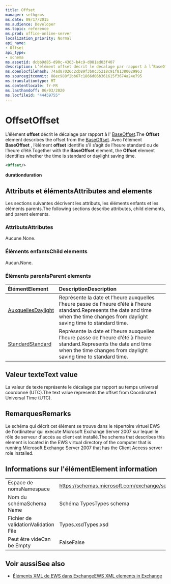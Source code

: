 ```yaml
---
title: Offset
manager: sethgros
ms.date: 09/17/2015
ms.audience: Developer
ms.topic: reference
ms.prod: office-online-server
localization_priority: Normal
api_name:
- Offset
api_type:
- schema
ms.assetid: dcbb9d85-d90c-4363-b4c9-d081ad03f407
description: L’élément offset décrit le décalage par rapport à l’BaseOffset. Avec l’élément BaseOffset, l’élément offset identifie s’il s’agit de l’heure standard ou de l’heure d’été.
ms.openlocfilehash: 74ad87026c2cb89f3b0c35218c91f81380029963
ms.sourcegitcommit: 88ec988f2bb67c1866d06b361615f3674a24e795
ms.translationtype: MT
ms.contentlocale: fr-FR
ms.lasthandoff: 06/03/2020
ms.locfileid: "44459755"
---
```

# <a name="offset"></a><span data-ttu-id="75854-104">Offset</span><span class="sxs-lookup"><span data-stu-id="75854-104">Offset</span></span>

<span data-ttu-id="75854-105">L’élément **offset** décrit le décalage par rapport à l' [BaseOffset](baseoffset.md).</span><span class="sxs-lookup"><span data-stu-id="75854-105">The **Offset** element describes the offset from the [BaseOffset](baseoffset.md).</span></span> <span data-ttu-id="75854-106">Avec l’élément **BaseOffset** , l’élément **offset** identifie s’il s’agit de l’heure standard ou de l’heure d’été.</span><span class="sxs-lookup"><span data-stu-id="75854-106">Together with the **BaseOffset** element, the **Offset** element identifies whether the time is standard or daylight saving time.</span></span> 
  
```xml
<Offset/>
```

 <span data-ttu-id="75854-107">**duration**</span><span class="sxs-lookup"><span data-stu-id="75854-107">**duration**</span></span>
## <a name="attributes-and-elements"></a><span data-ttu-id="75854-108">Attributs et éléments</span><span class="sxs-lookup"><span data-stu-id="75854-108">Attributes and elements</span></span>

<span data-ttu-id="75854-109">Les sections suivantes décrivent les attributs, les éléments enfants et les éléments parents.</span><span class="sxs-lookup"><span data-stu-id="75854-109">The following sections describe attributes, child elements, and parent elements.</span></span>
  
### <a name="attributes"></a><span data-ttu-id="75854-110">Attributs</span><span class="sxs-lookup"><span data-stu-id="75854-110">Attributes</span></span>

<span data-ttu-id="75854-111">Aucune.</span><span class="sxs-lookup"><span data-stu-id="75854-111">None.</span></span>
  
### <a name="child-elements"></a><span data-ttu-id="75854-112">Éléments enfants</span><span class="sxs-lookup"><span data-stu-id="75854-112">Child elements</span></span>

<span data-ttu-id="75854-113">Aucun.</span><span class="sxs-lookup"><span data-stu-id="75854-113">None.</span></span>
  
### <a name="parent-elements"></a><span data-ttu-id="75854-114">Éléments parents</span><span class="sxs-lookup"><span data-stu-id="75854-114">Parent elements</span></span>

|<span data-ttu-id="75854-115">**Élément**</span><span class="sxs-lookup"><span data-stu-id="75854-115">**Element**</span></span>|<span data-ttu-id="75854-116">**Description**</span><span class="sxs-lookup"><span data-stu-id="75854-116">**Description**</span></span>|
|:-----|:-----|
|[<span data-ttu-id="75854-117">Auxquelles</span><span class="sxs-lookup"><span data-stu-id="75854-117">Daylight</span></span>](daylight.md) <br/> |<span data-ttu-id="75854-118">Représente la date et l’heure auxquelles l’heure passe de l’heure d’été à l’heure standard.</span><span class="sxs-lookup"><span data-stu-id="75854-118">Represents the date and time when the time changes from daylight saving time to standard time.</span></span>  <br/> |
|[<span data-ttu-id="75854-119">Standard</span><span class="sxs-lookup"><span data-stu-id="75854-119">Standard</span></span>](standard.md) <br/> |<span data-ttu-id="75854-120">Représente la date et l’heure auxquelles l’heure passe de l’heure d’été à l’heure standard.</span><span class="sxs-lookup"><span data-stu-id="75854-120">Represents the date and time when the time changes from daylight saving time to standard time.</span></span>  <br/> |
   
## <a name="text-value"></a><span data-ttu-id="75854-121">Valeur texte</span><span class="sxs-lookup"><span data-stu-id="75854-121">Text value</span></span>

<span data-ttu-id="75854-122">La valeur de texte représente le décalage par rapport au temps universel coordonné (UTC).</span><span class="sxs-lookup"><span data-stu-id="75854-122">The text value represents the offset from Coordinated Universal Time (UTC).</span></span>
  
## <a name="remarks"></a><span data-ttu-id="75854-123">Remarques</span><span class="sxs-lookup"><span data-stu-id="75854-123">Remarks</span></span>

<span data-ttu-id="75854-124">Le schéma qui décrit cet élément se trouve dans le répertoire virtuel EWS de l'ordinateur qui exécute Microsoft Exchange Server 2007 sur lequel le rôle de serveur d'accès au client est installé.</span><span class="sxs-lookup"><span data-stu-id="75854-124">The schema that describes this element is located in the EWS virtual directory of the computer that is running Microsoft Exchange Server 2007 that has the Client Access server role installed.</span></span>
  
## <a name="element-information"></a><span data-ttu-id="75854-125">Informations sur l'élément</span><span class="sxs-lookup"><span data-stu-id="75854-125">Element information</span></span>

|||
|:-----|:-----|
|<span data-ttu-id="75854-126">Espace de noms</span><span class="sxs-lookup"><span data-stu-id="75854-126">Namespace</span></span>  <br/> |https://schemas.microsoft.com/exchange/services/2006/types  <br/> |
|<span data-ttu-id="75854-127">Nom du schéma</span><span class="sxs-lookup"><span data-stu-id="75854-127">Schema Name</span></span>  <br/> |<span data-ttu-id="75854-128">Schéma Types</span><span class="sxs-lookup"><span data-stu-id="75854-128">Types schema</span></span>  <br/> |
|<span data-ttu-id="75854-129">Fichier de validation</span><span class="sxs-lookup"><span data-stu-id="75854-129">Validation File</span></span>  <br/> |<span data-ttu-id="75854-130">Types.xsd</span><span class="sxs-lookup"><span data-stu-id="75854-130">Types.xsd</span></span>  <br/> |
|<span data-ttu-id="75854-131">Peut être vide</span><span class="sxs-lookup"><span data-stu-id="75854-131">Can be Empty</span></span>  <br/> |<span data-ttu-id="75854-132">False</span><span class="sxs-lookup"><span data-stu-id="75854-132">False</span></span>  <br/> |
   
## <a name="see-also"></a><span data-ttu-id="75854-133">Voir aussi</span><span class="sxs-lookup"><span data-stu-id="75854-133">See also</span></span>



- [<span data-ttu-id="75854-134">Éléments XML de EWS dans Exchange</span><span class="sxs-lookup"><span data-stu-id="75854-134">EWS XML elements in Exchange</span></span>](ews-xml-elements-in-exchange.md)

